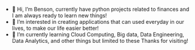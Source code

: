 - 👋 Hi, I’m Benson, currently have python projects related to finances and I am always ready to learn new things!
- 👀 I’m interested in creating applications that can used everyday in our lives, to make our life easier better!
- 🌱 I’m currently learning Cloud Computing, Big data, Data Engineering, Data Analytics, and other things but limited to these
Thanks for visiting!


<!---
bensonchn/bensonchn is a ✨ special ✨ repository because its `README.md` (this file) appears on your GitHub profile.
You can click the Preview link to take a look at your changes.
--->
